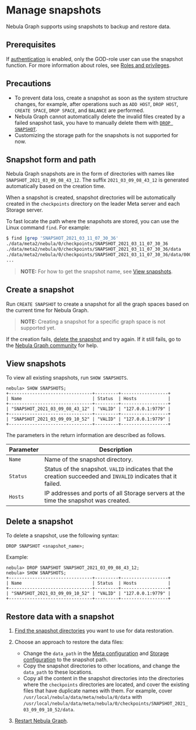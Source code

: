 # Manage snapshots

Nebula Graph supports using snapshots to backup and restore data.

## Prerequisites

If [authentication](1.authentication/1.authentication.md) is enabled, only the GOD-role user can use the snapshot function. For more information about roles, see [Roles and privileges](1.authentication/3.role-list.md).

## Precautions

* To prevent data loss, create a snapshot as soon as the system structure changes, for example, after operations such as `ADD HOST`, `DROP HOST`, `CREATE SPACE`, `DROP SPACE`, and `BALANCE` are performed.
* Nebula Graph cannot automatically delete the invalid files created by a failed snapshot task, you have to manually delete them with [`DROP SNAPSHOT`](#delete_a_snapshot).
* Customizing the storage path for the snapshots is not supported for now.

## Snapshot form and path

Nebula Graph snapshots are in the form of directories with names like `SNAPSHOT_2021_03_09_08_43_12`. The suffix `2021_03_09_08_43_12` is generated automatically based on the creation time.

When a snapshot is created, snapshot directories will be automatically created in the `checkpoints` directory on the leader Meta server and each Storage server.

To fast locate the path where the snapshots are stored, you can use the Linux command `find`. For example:

```bash
$ find |grep 'SNAPSHOT_2021_03_11_07_30_36'
./data/meta2/nebula/0/checkpoints/SNAPSHOT_2021_03_11_07_30_36
./data/meta2/nebula/0/checkpoints/SNAPSHOT_2021_03_11_07_30_36/data
./data/meta2/nebula/0/checkpoints/SNAPSHOT_2021_03_11_07_30_36/data/000081.sst
...
```

>**NOTE:** For how to get the snapshot name, see [View snapshots](#view_snapshots).

## Create a snapshot

Run `CREATE SNAPSHOT` to create a snapshot for all the graph spaces based on the current time for Nebula Graph.

>**NOTE:** Creating a snapshot for a specific graph space is not supported yet.

If the creation fails, [delete the snapshot](#delete_a_snapshot) and try again. If it still fails, go to the [Nebula Graph community](https://discuss.nebula-graph.io/) for help.

## View snapshots

To view all existing snapshots, run `SHOW SNAPSHOTS`.

```ngql
nebula> SHOW SNAPSHOTS;
+--------------------------------+---------+------------------+
| Name                           | Status  | Hosts            |
+--------------------------------+---------+------------------+
| "SNAPSHOT_2021_03_09_08_43_12" | "VALID" | "127.0.0.1:9779" |
+--------------------------------+---------+------------------+
| "SNAPSHOT_2021_03_09_09_10_52" | "VALID" | "127.0.0.1:9779" |
+--------------------------------+---------+------------------+
```

The parameters in the return information are described as follows.

|Parameter|Description|
|-|-|
|`Name`|Name of the snapshot directory.|
|`Status`|Status of the snapshot. `VALID` indicates that the creation succeeded and `INVALID` indicates that it failed.|
|`Hosts`|IP addresses and ports of all Storage servers at the time the snapshot was created.|

## Delete a snapshot

To delete a snapshot, use the following syntax:

```ngql
DROP SNAPSHOT <snapshot_name>;
```

Example:

```ngql
nebula> DROP SNAPSHOT SNAPSHOT_2021_03_09_08_43_12;
nebula> SHOW SNAPSHOTS;
+--------------------------------+---------+------------------+
| Name                           | Status  | Hosts            |
+--------------------------------+---------+------------------+
| "SNAPSHOT_2021_03_09_09_10_52" | "VALID" | "127.0.0.1:9779" |
+--------------------------------+---------+------------------+
```

## Restore data with a snapshot

1. [Find the snapshot directories](#snapshot_form_and_path) you want to use for data restoration.

2. Choose an approach to restore the data files:
   * Change the `data_path` in the [Meta configuration](../5.configurations-and-logs/1.configurations/2.meta-config.md) and [Storage configuration](../5.configurations-and-logs/1.configurations/2.storage-config.md) to the snapshot path.
   * Copy the snapshot directories to other locations, and change the `data_path` to these locations.
   * Copy all the content in the snapshot directories into the directories where the `checkpoints` directories are located, and cover the existing files that have duplicate names with them. For example, cover `/usr/local/nebula/data/meta/nebula/0/data` with `/usr/local/nebula/data/meta/nebula/0/checkpoints/SNAPSHOT_2021_03_09_09_10_52/data`.

3. [Restart Nebula Graph](../2.quick-start/5.start-stop-service.md).
